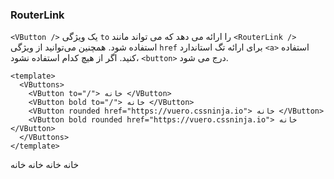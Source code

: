 ### RouterLink

`<VButton />` یک ویژگی `to` را ارائه می دهد که می تواند مانند `<RouterLink />` استفاده شود.
همچنین می‌توانید از ویژگی `href` برای ارائه تگ استاندارد `<a>` استفاده کنید. اگر از هیچ کدام استفاده نشود، `<button>` درج می شود.

<!--code-->

```vue
<template>
  <VButtons>
    <VButton to="/"> خانه </VButton>
    <VButton bold to="/"> خانه </VButton>
    <VButton rounded href="https://vuero.cssninja.io"> خانه </VButton>
    <VButton bold rounded href="https://vuero.cssninja.io"> خانه </VButton>
  </VButtons>
</template>
```

<!--/code-->

<!--example-->

<VButtons>
  <VButton to="/">
    خانه
  </VButton>
  <VButton bold to="/">
    خانه
  </VButton>
  <VButton rounded href="https://vuero.cssninja.io">
    خانه
  </VButton>
  <VButton bold rounded href="https://vuero.cssninja.io">
    خانه
  </VButton>
</VButtons>

<!--/example-->
